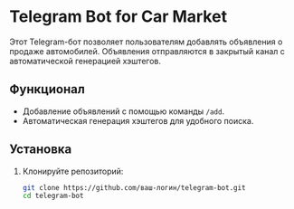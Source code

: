 # Telegram Bot for Car Market

Этот Telegram-бот позволяет пользователям добавлять объявления о продаже автомобилей. Объявления отправляются в закрытый канал с автоматической генерацией хэштегов.

## Функционал
- Добавление объявлений с помощью команды `/add`.
- Автоматическая генерация хэштегов для удобного поиска.

## Установка
1. Клонируйте репозиторий:
   ```bash
   git clone https://github.com/ваш-логин/telegram-bot.git
   cd telegram-bot